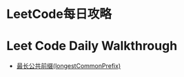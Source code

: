 # LeetCode每日攻略
# Leet Code Daily Walkthrough

- [最长公共前缀(longestCommonPrefix)](./longCommonPrefix.ts)
